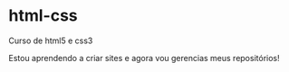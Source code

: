 # html-css
 Curso de html5 e css3


Estou aprendendo a criar sites e agora vou gerencias meus repositórios!